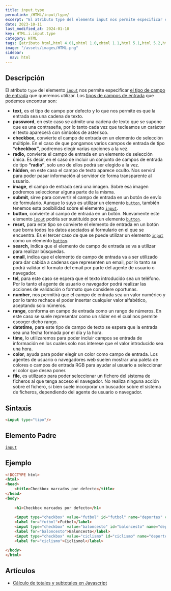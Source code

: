 ```yaml
---
title: input.type
permalink: /HTML/input/type/
excerpt: "El atributo type del elemento input nos permite especificar el tipo de campo de entrada que queremos utilizar, como text, password, checkbox, radio, hidden, image, submit, button, reset, search, email, tel, number, range, datetime, time, color, file."
date: 2023-10-11
last_modified_at: 2024-01-10
key: HTML.i.input.type
category: HTML
tags: [atributo html,html 4.01,xhtml 1.0,xhtml 1.1,html 5.1,html 5.2,html 5]
image: "/assets/images/HTML.png"
sidebar:
  nav: html
---
```


## Descripción


El atributo `type` del elemento [`input`](https://www.w3api.com/HTML/input/) nos permite especificar [el tipo de campo de entrada](https://manualweb.net/html5/formularios-elementos-input/) que queremos utilizar. Los [tipos de campos de entrada](https://manualweb.net/html5/formularios-elementos-input/) que podemos encontrar son:

- **text,** es el tipo de campo por defecto y lo que nos permite es que la entrada sea una cadena de texto.
- **password**, en este caso se admite una cadena de texto que se supone que es una contraseña, por lo tanto cada vez que tecleamos un carácter el texto aparecerá con símbolos de asterisco.
- **checkbox,** convierte el campo de entrada en un elemento de selección múltiple. En el caso de que pongamos varios campos de entrada de tipo **“checkbox”**, podremos elegir varias opciones a la vez.
- **radio,** convierte el campo de entrada en un elemento de selección única. Es decir, en el caso de incluir un conjunto de campos de entrada de tipo **“radio”**, solo uno de ellos podrá ser elegido a la vez.
- **hidden**, en este caso el campo de texto aparece oculto. Nos servirá para poder pasar información al servidor de forma transparente al usuario.
- **image**, el campo de entrada será una imagen. Sobre esa imagen podremos seleccionar alguna parte de la misma.
- **submit**, sirve para convertir el campo de entrada en un botón de envío de formulario. Aunque lo suyo es utilizar un elemento [`button`](https://www.w3api.com/HTML/button/), también tenemos esta posibilidad sobre el elemento [`input`](https://www.w3api.com/HTML/input/).
- **button**, convierte al campo de entrada en un botón. Nuevamente este elemento [`input`](https://www.w3api.com/HTML/input/) podría ser sustituido por un elemento [`button`](https://www.w3api.com/HTML/button/).
- **reset,** para este tipo se convierte el elemento de entrada en un botón que borra todos los datos asociados al formulario en el que se encuentra. Es el tercer caso de que se puede utilizar un elemento [`input`](https://www.w3api.com/HTML/input/) como un elemento [`button`](https://www.w3api.com/HTML/button/).
- **search,** indica que el elemento de campo de entrada se va a utilizar para realizar búsquedas.
- **email**, indica que el elemento de campo de entrada va a ser utilizado para dar cabida a cadenas que representen un email, por lo tanto se podrá validar el formato del email por parte del agente de usuario o navegador.
- **tel,** para este caso se espera que el texto introducido sea un teléfono. Por lo tanto el agente de usuario o navegador podrá realizar las acciones de validación o formato que considere oportunas.
- **number**, nos permitirá que el campo de entrada sea un valor numérico y por lo tanto rechace el poder insertar cualquier valor alfabético, aceptando solo números.
- **range**, conforma en campo de entrada como un rango de números. En este caso se suele representar como un slider en el cual nos permite escoger dicho rango.
- **datetime,** para este tipo de campo de texto se espera que la entrada sea una fecha formada por el día y la hora.
- **time,** lo utilizaremos para poder incluir campos se entrada de información en los cuales solo nos interese que el valor introducido sea una hora.
- **color**, ayuda para poder elegir un color como campo de entrada. Los agentes de usuario o navegadores web suelen mostrar una paleta de colores o campos de entrada RGB para ayudar al usuario a seleccionar el color que desea poner.
- **file**, es utilizado para poder seleccionar un fichero del sistema de ficheros al que tenga acceso el navegador. No realiza ninguna acción sobre el fichero, si bien suele incorporar un buscador sobre el sistema de ficheros, dependiendo del agente de usuario o navegador.

## Sintaxis


```html
<input type="tipo"/>
```


## Elemento Padre


[`input`](https://www.w3api.com/HTML/input/)


## Ejemplo


```html
<!DOCTYPE html>
<html>
<head>
	<title>Checkbox marcados por defecto</title>
</head>
<body>
	
	<h1>Checkbox marcados por defecto</h1>
	
	<input type="checkbox" value="futbol" id="futbol" name="deportes" checked>
	<label for="futbol">Futbol</label>
	<input type="checkbox" value="baloncesto" id="baloncesto" name="deportes">
	<label for="baloncesto">Baloncesto</label>
	<input type="checkbox" value="ciclismo" id="ciclismo" name="deportes">
	<label for="ciclismo">Ciclismol</label>

</body>
</html>
```


## Artículos

- [Cálculo de totales y subtotales en Javascript](https://lineadecodigo.com/javascript/calculo-de-totales-y-subtotales-en-javascript/)
